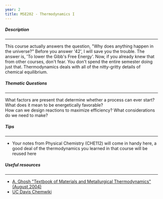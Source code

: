 ```yaml
---
year: 2
title: MSE202 - Thermodynamics I
---
```


##### Description

* * *


This course actually answers the question, "Why does anything happen in the universe?"  Before you answer '42', I will save you the trouble.  The answer is, 'To lower the Gibb's Free Energy'.  Now, if you already knew that from other courses, don't fear.  You don't spend the entire semester doing just that.  Thermodynamics deals with all of the nitty-gritty details of chemical equilibrium.  

##### Thematic Questions

* * *


What factors are present that determine whether a process can ever start?  
What does it mean to be energetically favorable?  
How can we design reactions to maximize efficiency? What considerations do we need to make?  

##### Tips

* * *


  -   Your notes from Physical Chemistry (CHE112) will come in handy here, a good deal of the thermodynamics you learned in that course will be reused here


##### Useful resources

* * *


 - [A. Ghosh "Textbook of Materials and Metallurgical Thermodynamics" (August 2004)](http://www.amazon.com/Textbook-Materials-Metallurgical-Thermodynamics-Ahindra/dp/8120320913)  
 - [UC Davis Chemwiki](http://chemwiki.ucdavis.edu/Core/Physical_Chemistry/Thermodynamics/Ideal_Systems/Thermodynamics_of_Mixing)
